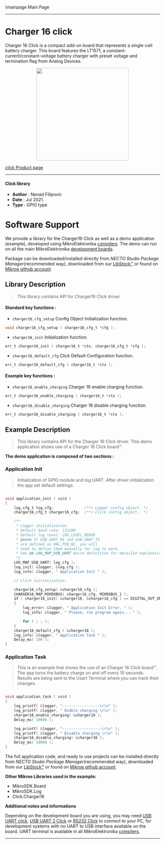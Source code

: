\mainpage Main Page

---
# Charger 16 click

Charger 16 Click is a compact add-on board that represents a single-cell battery charger. This board features the LT1571, a constant-current/constant-voltage battery charger with preset voltage and termination flag from Analog Devices.

<p align="center">
  <img src="https://download.mikroe.com/images/click_for_ide/charger16_click.png" height=300px>
</p>

[click Product page](https://www.mikroe.com/charger-16-click)

---


#### Click library

- **Author**        : Nenad Filipovic
- **Date**          : Jul 2021.
- **Type**          : GPIO type


# Software Support

We provide a library for the Charger16 Click
as well as a demo application (example), developed using MikroElektronika
[compilers](https://www.mikroe.com/necto-studio).
The demo can run on all the main MikroElektronika [development boards](https://www.mikroe.com/development-boards).

Package can be downloaded/installed directly from *NECTO Studio Package Manager*(recommended way), downloaded from our [LibStock&trade;](https://libstock.mikroe.com) or found on [Mikroe github account](https://github.com/MikroElektronika/mikrosdk_click_v2/tree/master/clicks).

## Library Description

> This library contains API for Charger16 Click driver.

#### Standard key functions :

- `charger16_cfg_setup` Config Object Initialization function.
```c
void charger16_cfg_setup ( charger16_cfg_t *cfg );
```

- `charger16_init` Initialization function.
```c
err_t charger16_init ( charger16_t *ctx, charger16_cfg_t *cfg );
```

- `charger16_default_cfg` Click Default Configuration function.
```c
err_t charger16_default_cfg ( charger16_t *ctx );
```

#### Example key functions :

- `charger16_enable_charging` Charger 16 enable charging function.
```c
err_t charger16_enable_charging ( charger16_t *ctx );
```

- `charger16_disable_charging` Charger 16 disable charging function.
```c
err_t charger16_disable_charging ( charger16_t *ctx );
```

## Example Description

> This library contains API for the Charger 16 Click driver.
> This demo application shows use of a Charger 16 Click board™.

**The demo application is composed of two sections :**

### Application Init

> Initialization of GPIO module and log UART.
> After driver initialization the app set default settings.

```c

void application_init ( void ) 
{
    log_cfg_t log_cfg;              /**< Logger config object. */
    charger16_cfg_t charger16_cfg;  /**< Click config object.  */

    /** 
     * Logger initialization.
     * Default baud rate: 115200
     * Default log level: LOG_LEVEL_DEBUG
     * @note If USB_UART_RX and USB_UART_TX 
     * are defined as HAL_PIN_NC, you will 
     * need to define them manually for log to work. 
     * See @b LOG_MAP_USB_UART macro definition for detailed explanation.
     */
    LOG_MAP_USB_UART( log_cfg );
    log_init( &logger, &log_cfg );
    log_info( &logger, " Application Init " );

    // Click initialization.

    charger16_cfg_setup( &charger16_cfg );
    CHARGER16_MAP_MIKROBUS( charger16_cfg, MIKROBUS_1 );
    if ( charger16_init( &charger16, &charger16_cfg ) == DIGITAL_OUT_UNSUPPORTED_PIN ) 
    {
        log_error( &logger, " Application Init Error. " );
        log_info( &logger, " Please, run program again... " );

        for ( ; ; );
    }
    charger16_default_cfg ( &charger16 );
    log_info( &logger, " Application Task " );
    Delay_ms( 100 );
}

```

### Application Task

> This is an example that shows the use of an Charger 16 Click board™.
> The app turns the battery charge on and off every 10 seconds.
> Results are being sent to the Usart Terminal where you can track their changes.

```c

void application_task ( void ) 
{
    log_printf( &logger, "-----------------\r\n" );
    log_printf( &logger, " Enable charging \r\n" );
    charger16_enable_charging( &charger16 );
    Delay_ms( 10000 );

    log_printf( &logger, "------------------\r\n" );
    log_printf( &logger, " Disable charging \r\n" );
    charger16_disable_charging( &charger16 );
    Delay_ms( 10000 );
}

```

The full application code, and ready to use projects can be installed directly from *NECTO Studio Package Manager*(recommended way), downloaded from our [LibStock&trade;](https://libstock.mikroe.com) or found on [Mikroe github account](https://github.com/MikroElektronika/mikrosdk_click_v2/tree/master/clicks).

**Other Mikroe Libraries used in the example:**

- MikroSDK.Board
- MikroSDK.Log
- Click.Charger16

**Additional notes and informations**

Depending on the development board you are using, you may need
[USB UART click](https://www.mikroe.com/usb-uart-click),
[USB UART 2 Click](https://www.mikroe.com/usb-uart-2-click) or
[RS232 Click](https://www.mikroe.com/rs232-click) to connect to your PC, for
development systems with no UART to USB interface available on the board. UART
terminal is available in all MikroElektronika
[compilers](https://shop.mikroe.com/compilers).

---
